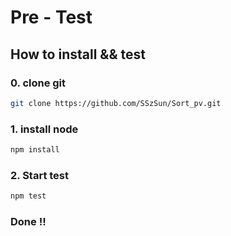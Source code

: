 # Pre - Test
## How to install && test
### 0. clone git
```bash
git clone https://github.com/SSzSun/Sort_pv.git
```
### 1. install node
```bash
npm install
```
### 2. Start test
```bash
npm test
```
### Done !!

